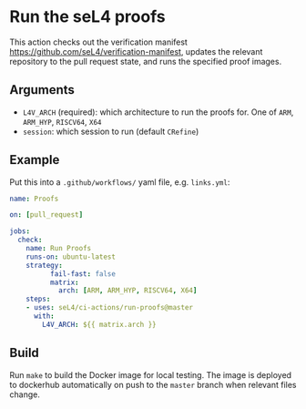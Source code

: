 <!--
  Copyright 2020, Data61, CSIRO (ABN 41 687 119 230)
  SPDX-License-Identifier: CC-BY-SA-4.0
-->

# Run the seL4 proofs

This action checks out the verification manifest
<https://github.com/seL4/verification-manifest>, updates the relevant
repository to the pull request state, and runs the specified proof images.


## Arguments

* `L4V_ARCH` (required): which architecture to run the proofs for. One of `ARM`, `ARM_HYP`, `RISCV64`, `X64`
* `session`: which session to run (default `CRefine`)

## Example

Put this into a `.github/workflows/` yaml file, e.g. `links.yml`:

```yaml
name: Proofs

on: [pull_request]

jobs:
  check:
    name: Run Proofs
    runs-on: ubuntu-latest
    strategy:
          fail-fast: false
          matrix:
            arch: [ARM, ARM_HYP, RISCV64, X64]
    steps:
    - uses: seL4/ci-actions/run-proofs@master
      with:
        L4V_ARCH: ${{ matrix.arch }}
```

## Build

Run `make` to build the Docker image for local testing. The image is deployed to dockerhub automatically on push to the `master` branch when relevant files change.
